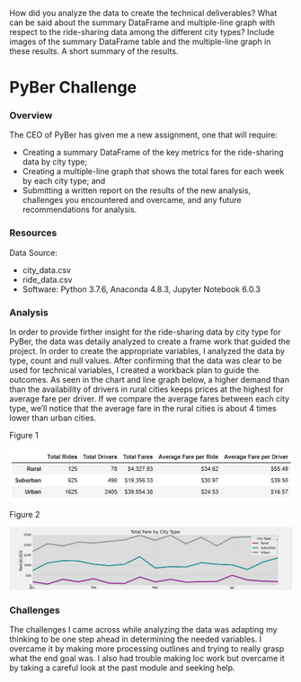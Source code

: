 How did you analyze the data to create the technical deliverables?
What can be said about the summary DataFrame and multiple-line graph with respect to the ride-sharing data among the different city types? Include images of the summary DataFrame table and the multiple-line graph in these results.
A short summary of the results.


# PyBer Challenge 
### Overview
The CEO of PyBer has given me a new assignment, one that will require:
* Creating a summary DataFrame of the key metrics for the ride-sharing data by city type;
* Creating a multiple-line graph that shows the total fares for each week by each city type; and 
* Submitting a written report on the results of the new analysis, challenges you encountered and overcame, and any future recommendations for analysis.
### Resources
Data Source:
* city_data.csv
* ride_data.csv
* Software: Python 3.7.6, Anaconda 4.8.3, Jupyter Notebook 6.0.3

### Analysis 

In order to provide firther insight for the ride-sharing data by city type for PyBer, the data was detaily analyzed to create a frame work that guided the project. In order to create the appropriate variables, I analyzed the data by type, count and null values. After confirming that the data was clear to be used for technical variables, I created a workback plan to guide the outcomes. As seen in the chart and line graph below, a higher demand than than the availability of drivers in rural cities keeps prices at the highest for average fare per driver. If we compare the average fares between each city type, we’ll notice that the average fare in the rural cities is about 4 times lower than urban cities.


Figure 1

![Results_1](/analysis/Capture.PNG)

Figure 2  

![Results](/analysis/Fig8.png)

### Challenges
The challenges I came across while analyzing the data was adapting my thinking to be one step ahead in determining the needed variables. I overcame it by making more processing outlines and trying to really grasp what the end goal was. I also had trouble making loc work but overcame it by taking a careful look at the past module and seeking help. 

